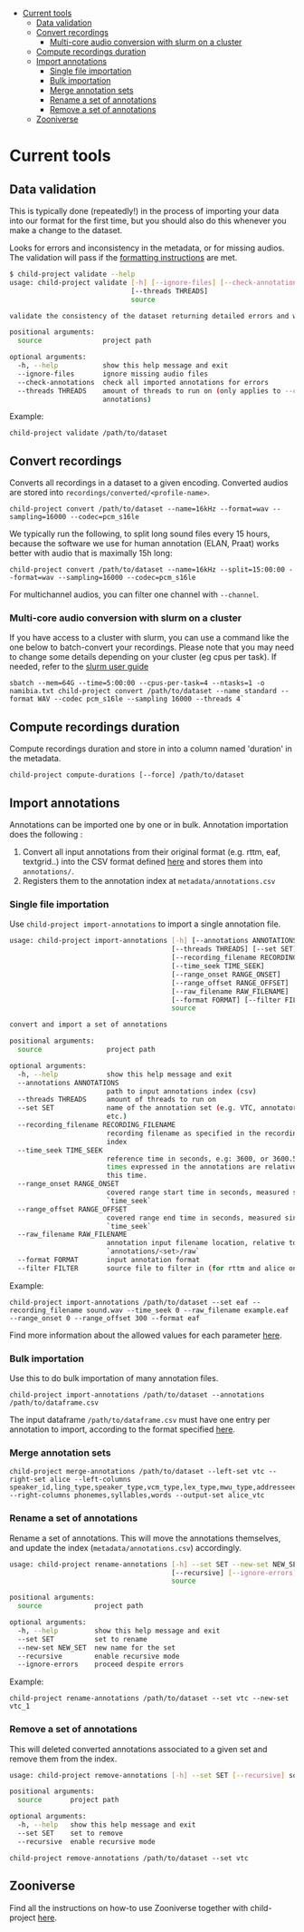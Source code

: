 - [Current tools](#current-tools)
  - [Data validation](#data-validation)
  - [Convert recordings](#convert-recordings)
    - [Multi-core audio conversion with slurm on a cluster](#multi-core-audio-conversion-with-slurm-on-a-cluster)
  - [Compute recordings duration](#compute-recordings-duration)
  - [Import annotations](#import-annotations)
    - [Single file importation](#single-file-importation)
    - [Bulk importation](#bulk-importation)
    - [Merge annotation sets](#merge-annotation-sets)
    - [Rename a set of annotations](#rename-a-set-of-annotations)
    - [Remove a set of annotations](#remove-a-set-of-annotations)
  - [Zooniverse](#zooniverse)


# Current tools

## Data validation

This is typically done (repeatedly!) in the process of importing your data into our format for the first time, but you should also do this whenever you make a change to the dataset.

Looks for errors and inconsistency in the metadata, or for missing audios. The validation will pass if the [formatting instructions](http://laac-lscp.github.io/ChildRecordsData/FORMATTING.html) are met.

```bash
$ child-project validate --help
usage: child-project validate [-h] [--ignore-files] [--check-annotations]
                              [--threads THREADS]
                              source

validate the consistency of the dataset returning detailed errors and warnings

positional arguments:
  source               project path

optional arguments:
  -h, --help           show this help message and exit
  --ignore-files       ignore missing audio files
  --check-annotations  check all imported annotations for errors
  --threads THREADS    amount of threads to run on (only applies to --check-
                       annotations)
```

Example:

```
child-project validate /path/to/dataset
```


## Convert recordings

Converts all recordings in a dataset to a given encoding. Converted audios are stored into `recordings/converted/<profile-name>`.


```
child-project convert /path/to/dataset --name=16kHz --format=wav --sampling=16000 --codec=pcm_s16le
```


We typically run the following, to split long sound files every 15 hours, because the software we use for human annotation (ELAN, Praat) works better with audio that is maximally 15h long:

```
child-project convert /path/to/dataset --name=16kHz --split=15:00:00 --format=wav --sampling=16000 --codec=pcm_s16le
```

For multichannel audios, you can filter one channel with `--channel`.

### Multi-core audio conversion with slurm on a cluster

If you have access to a cluster with slurm, you can use a command like the one below to batch-convert your recordings. Please note that you may need to change some details depending on your cluster (eg cpus per task). If needed, refer to the [slurm user guide](https://slurm.schedmd.com/quickstart.html)

```
sbatch --mem=64G --time=5:00:00 --cpus-per-task=4 --ntasks=1 -o namibia.txt child-project convert /path/to/dataset --name standard --format WAV --codec pcm_s16le --sampling 16000 --threads 4`
```

## Compute recordings duration

Compute recordings duration and store in into a column named 'duration' in the metadata.

```
child-project compute-durations [--force] /path/to/dataset
```

## Import annotations

Annotations can be imported one by one or in bulk. Annotation importation does the following :

1. Convert all input annotations from their original format (e.g. rttm, eaf, textgrid..) into the CSV format defined [here](https://laac-lscp.github.io/ChildRecordsData/FORMATTING.html#annotations-format) and stores them into `annotations/`.
2. Registers them to the annotation index at `metadata/annotations.csv`

### Single file importation

Use `child-project import-annotations` to import a single annotation file.

```bash
usage: child-project import-annotations [-h] [--annotations ANNOTATIONS]
                                        [--threads THREADS] [--set SET]
                                        [--recording_filename RECORDING_FILENAME]
                                        [--time_seek TIME_SEEK]
                                        [--range_onset RANGE_ONSET]
                                        [--range_offset RANGE_OFFSET]
                                        [--raw_filename RAW_FILENAME]
                                        [--format FORMAT] [--filter FILTER]
                                        source

convert and import a set of annotations

positional arguments:
  source                project path

optional arguments:
  -h, --help            show this help message and exit
  --annotations ANNOTATIONS
                        path to input annotations index (csv)
  --threads THREADS     amount of threads to run on
  --set SET             name of the annotation set (e.g. VTC, annotator1,
                        etc.)
  --recording_filename RECORDING_FILENAME
                        recording filename as specified in the recordings
                        index
  --time_seek TIME_SEEK
                        reference time in seconds, e.g: 3600, or 3600.500. All
                        times expressed in the annotations are relative to
                        this time.
  --range_onset RANGE_ONSET
                        covered range start time in seconds, measured since
                        `time_seek`
  --range_offset RANGE_OFFSET
                        covered range end time in seconds, measured since
                        `time_seek`
  --raw_filename RAW_FILENAME
                        annotation input filename location, relative to
                        `annotations/<set>/raw`
  --format FORMAT       input annotation format
  --filter FILTER       source file to filter in (for rttm and alice only)
```


Example:

```
child-project import-annotations /path/to/dataset --set eaf --recording_filename sound.wav --time_seek 0 --raw_filename example.eaf --range_onset 0 --range_offset 300 --format eaf
```

Find more information about the allowed values for each parameter [here](http://laac-lscp.github.io/ChildRecordsData/FORMATTING.html#annotation-importation-input-format).

### Bulk importation

Use this to do bulk importation of many annotation files.

```
child-project import-annotations /path/to/dataset --annotations /path/to/dataframe.csv
```

The input dataframe `/path/to/dataframe.csv` must have one entry per annotation to import, according to the format specified [here](http://laac-lscp.github.io/ChildRecordsData/FORMATTING.html#annotation-importation-input-format).

### Merge annotation sets

```
child-project merge-annotations /path/to/dataset --left-set vtc --right-set alice --left-columns speaker_id,ling_type,speaker_type,vcm_type,lex_type,mwu_type,addresseee,transcription --right-columns phonemes,syllables,words --output-set alice_vtc
```

### Rename a set of annotations

Rename a set of annotations. This will move the annotations themselves, and update the index (`metadata/annotations.csv`) accordingly.

```bash
usage: child-project rename-annotations [-h] --set SET --new-set NEW_SET
                                        [--recursive] [--ignore-errors]
                                        source

positional arguments:
  source             project path

optional arguments:
  -h, --help         show this help message and exit
  --set SET          set to rename
  --new-set NEW_SET  new name for the set
  --recursive        enable recursive mode
  --ignore-errors    proceed despite errors
```

Example:

```
child-project rename-annotations /path/to/dataset --set vtc --new-set vtc_1
```

### Remove a set of annotations

This will deleted converted annotations associated to a given set and remove them from the index.

```bash
usage: child-project remove-annotations [-h] --set SET [--recursive] source

positional arguments:
  source       project path

optional arguments:
  -h, --help   show this help message and exit
  --set SET    set to remove
  --recursive  enable recursive mode
```

```
child-project remove-annotations /path/to/dataset --set vtc
```

## Zooniverse

Find all the instructions on how-to use Zooniverse together with child-project [here](http://laac-lscp.github.io/ChildRecordsData/ZOONIVERSE.html).
